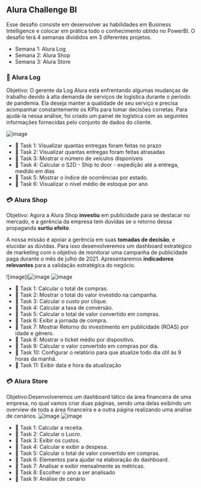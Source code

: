 ## Alura Challenge BI

Esse desafio consiste em desenvolver as habilidades em  Business Intelligence e colocar em prática todo o conhecimento obtido no PowerBI. O desafio terá 4 semanas divididos em 3 diferentes projetos.
 
 * Semana 1: Alura Log
 * Semana 2: Alura Shop
 * Semana 3: Alura Store

### :truck: Alura Log
Objetivo: O gerente da Log Alura está enfrentando algumas mudanças de trabalho devido à alta demanda de serviços de logística durante o período de pandemia. Ela deseja manter a qualidade de seu serviço e precisa acompanhar constantemente os KPIs para tomar decisões corretas. Para ajudá-la nessa análise, foi criado um painel de logística com as seguintes informações fornecidas pelo conjunto de dados do cliente.

![image](https://user-images.githubusercontent.com/61653788/133706215-a54765b2-e9c2-4cc3-9e19-6af638f122c0.png)

  * :brain:	 Task 1: Visualizar quantas entregas foram feitas no prazo
  * :brain:	 Task 2: Visualizar quantas entregas foram feitas atrasadas
  * :brain:	 Task 3: Mostrar o número de veículos disponíveis
  * :brain:  Task 4: Calcular o S2D - Ship to door - expedição até a entrega, medido em dias
  * :brain:  Task 5: Mostrar o índice de ocorrências por estado.
  * :brain:  Task 6: Visualizar o nível médio de estoque por ano


### :credit_card: Alura Shop
Objetivo: Agora a Alura Shop **investiu** em publicidade para se destacar no mercado, e a gerência da empresa tem dúvidas se o retorno dessa propaganda **surtiu efeito**.

A nossa missão é apoiar a gerência em suas **tomadas de decisão**, e elucidar as dúvidas. Para isso desenvolveremos um dashboard estratégico de marketing com o objetivo de monitorar uma campanha de publicidade paga durante o mês de julho de 2021. Apresentaremos **indicadores relevantes** para a validação estratégica do negócio.

![image](![image](https://user-images.githubusercontent.com/61653788/136128517-081c3a91-c720-49d3-a7f3-0ccc4804c6f9.png)
![image](https://user-images.githubusercontent.com/61653788/136128736-26ac6dee-68fd-4211-b024-8c3e30cd4dd5.png)

  * :brain:	 Task 1: Calcular o total de compras.
  * :brain:	 Task 2: Mostrar o total do valor investido na campanha.
  * :brain:	 Task 3: Calcular o custo por clique.
  * :brain:  Task 4: Calcular a taxa de conversão.
  * :brain:  Task 5: Calcular o total de valor convertido em compras.
  * :brain:  Task 6: Exibir a jornada de compra.
  * :brain:  Task 7: Mostrar Retorno do investimento em publicidade (ROAS) por idade e gênero.
  * :brain:  Task 8: Mostrar o ticket médio por dispositivo.
  * :brain:  Task 9: Calcular o valor convertido em compras por dia.
  * :brain:  Task 10: Configurar o relatório para que atualize todo dia útil às 9 horas da manhã.
  * :brain:  Task 11: Exibir data e hora da atualização

### :credit_card: Alura Store
Objetivo:Desenvolveremos um dashboard tático da área financeira de uma empresa, no qual vamos criar duas páginas, sendo uma delas exibindo um overview de toda a área financeira e a outra página  realizando uma análise de cenários.
![image](https://user-images.githubusercontent.com/61653788/136129256-476e9b7e-1d1d-4668-a56f-6d5be6ac3a88.png)
![image](https://user-images.githubusercontent.com/61653788/136129322-823933c1-fb6d-413b-8266-58207b49b5d9.png)

  * :brain:	 Task 1: Calcular a receita.
  * :brain:	 Task 2: Calcular o Lucro.
  * :brain:	 Task 3: Exibir os custos.
  * :brain:  Task 4: Calcular e exibir a despesa.
  * :brain:  Task 5: Calcular o total de valor convertido em compras.
  * :brain:  Task 6: Elementos para ajudar na elaboração do dashboard.
  * :brain:  Task 7: Analisar e exibir mensalmente as métricas.
  * :brain:  Task 8: Escolher o ano a ser analisado
  * :brain:  Task 9: Análise de cenário
